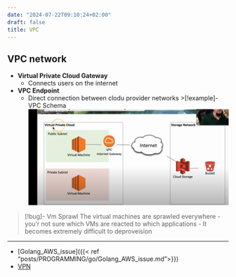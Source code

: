 ```yaml
---
date: "2024-07-22T09:10:24+02:00"
draft: false
title: VPC
---
```


## VPC network

-   **Virtual Private Cloud Gateway**
    -   Connects users on the internet
-   **VPC Endpoint**
    -   Direct connection between clodu provider networks >\[!example\]-
        VPC Schema
        ![VPC_Endpoitn_Schema_visual.png](/static/VPC_Endpoitn_Schema_visual.png)

> \[!bug\]- Vm Sprawl The virtual machines are sprawled everywhere -
> you’r not sure which VMs are reacted to which applications - It
> becomes extremely difficult to deproveision

------------------------------------------------------------------------

-   \[Golang_AWS_issue\]({{\< ref
    “posts/PROGRAMMING/go/Golang_AWS_issue.md”\>}})
-   [VPN](/VPN)

